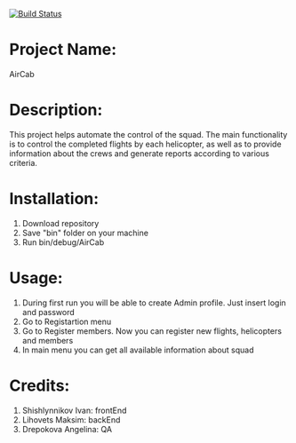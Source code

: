 [![Build Status](https://travis-ci.com/VMTeamBSU/Lab5TPNo-money.svg?branch=master)](https://travis-ci.com/VMTeamBSU/Lab5TPNo-money)
# Project Name: 
AirCab
# Description:
This project helps automate the control of the squad. The main functionality is to control the completed flights by each helicopter, as well as to provide information about the crews and generate reports according to various criteria.
# Installation:
1. Download repository
2. Save "bin" folder on your machine
3. Run bin/debug/AirCab
# Usage:
1. During first run you will be able to create Admin profile. Just insert login and password
2. Go to Registartion menu
3. Go to Register members. Now you can register new flights, helicopters and members
4. In main menu you can get all available information about squad
# Credits:
1. Shishlynnikov Ivan: frontEnd
2. Lihovets Maksim: backEnd
3. Drepokova Angelina: QA





